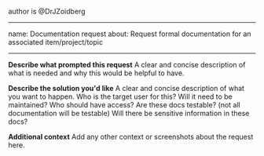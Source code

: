 author is @DrJZoidberg

---
name: Documentation request
about: Request formal documentation for an associated item/project/topic

---

**Describe what prompted this request**
A clear and concise description of what is needed and why this would be helpful to have.

**Describe the solution you'd like**
A clear and concise description of what you want to happen. 
Who is the target user for this? 
Will it need to be maintained? 
Who should have access?
Are these docs testable? (not all documentation will be testable)
Will there be sensitive information in these docs?

**Additional context**
Add any other context or screenshots about the request here.

